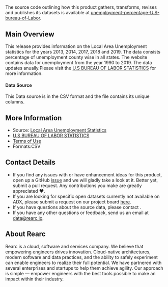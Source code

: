 # 

The source code outlining how this product gathers, transforms, revises and publishes its datasets is available at [unemployment-percentage-U.S-bureau-of-Labor](https://github.com/rearc-data/unemployment-percentage-U.S-bureau-of-Labor).

## Main Overview
This release provides information on the Local Area Unemployment statistics for the years 2013, 2014, 2017, 2018 and 2019. The data consists percentage of unemployment county wise in all states. The website contains data for unemployment from the year 1990 to 2019. The data updates anually.Please visit the 
[U.S BUREAU OF LABOR STATISTICS](https://www.bls.gov/lau/#cntyaa) for more information.
#### Data Source
This Data source is in the CSV format and the file contains its unique columns.
## More Information
- Source:  [Local Area Unemployment Statistics](https://www.bls.gov/lau/#cntyaa)     
- [U.S BUREAU OF LABOR STATISTICS](https://www.bls.gov/lau/#cntyaa)
- [Terms of Use](https://www.usa.gov/government-works)
- Formats:CSV    

## Contact Details
- If you find any issues with or have enhancement ideas for this product, open up a GitHub [issue](https://github.com/rearc-data/unemployment-percentage-U.S-bureau-of-Labor) and we will gladly take a look at it. Better yet, submit a pull request. Any contributions you make are greatly appreciated :heart:.
- If you are looking for specific open datasets currently not available on ADX, please submit a request on our project board [here](https://github.com/orgs/rearc-data/projects).
- If you have questions about the source data, please contact .
- If you have any other questions or feedback, send us an email at data@rearc.io.

## About Rearc
Rearc is a cloud, software and services company. We believe that empowering engineers drives innovation. Cloud-native architectures, modern software and data practices, and the ability to safely experiment can enable engineers to realize their full potential. We have partnered with several enterprises and startups to help them achieve agility. Our approach is simple — empower engineers with the best tools possible to make an impact within their industry.
